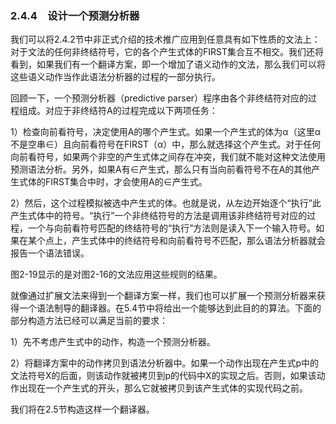### 2.4.4　设计一个预测分析器

我们可以将2.4.2节中非正式介绍的技术推广应用到任意具有如下性质的文法上：对于文法的任何非终结符号，它的各个产生式体的FIRST集合互不相交。我们还将看到，如果我们有一个翻译方案，即一个增加了语义动作的文法，那么我们可以将这些语义动作当作此语法分析器的过程的一部分执行。

回顾一下，一个预测分析器（predictive parser）程序由各个非终结符对应的过程组成。对应于非终结符A的过程完成以下两项任务：

1）检查向前看符号，决定使用A的哪个产生式。如果一个产生式的体为α（这里α不是空串∈）且向前看符号在FIRST（α）中，那么就选择这个产生式。对于任何向前看符号，如果两个非空的产生式体之间存在冲突，我们就不能对这种文法使用预测语法分析。另外，如果A有∈产生式，那么只有当向前看符号不在A的其他产生式体的FIRST集合中时，才会使用A的∈产生式。

2）然后，这个过程模拟被选中产生式的体。也就是说，从左边开始逐个“执行”此产生式体中的符号。“执行”一个非终结符号的方法是调用该非终结符号对应的过程，一个与向前看符号匹配的终结符号的“执行”方法则是读入下一个输入符号。如果在某个点上，产生式体中的终结符号和向前看符号不匹配，那么语法分析器就会报告一个语法错误。

图2-19显示的是对图2-16的文法应用这些规则的结果。

就像通过扩展文法来得到一个翻译方案一样，我们也可以扩展一个预测分析器来获得一个语法制导的翻译器。在5.4节中将给出一个能够达到此目的的算法。下面的部分构造方法已经可以满足当前的要求：

1）先不考虑产生式中的动作，构造一个预测分析器。

2）将翻译方案中的动作拷贝到语法分析器中。如果一个动作出现在产生式p中的文法符号X的后面，则该动作就被拷贝到p的代码中X的实现之后。否则，如果该动作出现在一个产生式的开头，那么它就被拷贝到该产生式体的实现代码之前。

我们将在2.5节构造这样一个翻译器。